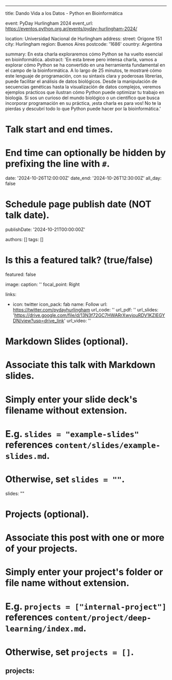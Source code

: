 ---
title: Dando Vida a los Datos - Python en Bioinformática

event: PyDay Hurlingham 2024
event_url: https://eventos.python.org.ar/events/pyday-hurlingham-2024/

location: Universidad Nacional de Hurlingham
address:
  street: Origone 151
  city: Hurlingham
  region: Buenos Aires
  postcode: '1686'
  country: Argentina

summary: En esta charla exploraremos cómo Python se ha vuelto esencial en bioinformática.
abstract: 'En esta breve pero intensa charla, vamos a explorar cómo Python se ha convertido en una herramienta fundamental en el campo de la bioinformática. A lo largo de 25 minutos, te mostraré cómo este lenguaje de programación, con su sintaxis clara y poderosas librerías, puede facilitar el análisis de datos biológicos. Desde la manipulación de secuencias genéticas hasta la visualización de datos complejos, veremos ejemplos prácticos que ilustran cómo Python puede optimizar tu trabajo en biología. Si sos un curioso del mundo biológico o un científico que busca incorporar programación en su práctica, ¡esta charla es para vos! No te la pierdas y descubrí todo lo que Python puede hacer por la bioinformática.'

# Talk start and end times.
#   End time can optionally be hidden by prefixing the line with `#`.
date: '2024-10-26T12:00:00Z'
date_end: '2024-10-26T12:30:00Z'
all_day: false

# Schedule page publish date (NOT talk date).
publishDate: '2024-10-21T00:00:00Z'

authors: []
tags: []

# Is this a featured talk? (true/false)
featured: false

image:
  caption: ''
  focal_point: Right

links:
  - icon: twitter
    icon_pack: fab
    name: Follow
    url: https://twitter.com/pydayhurlingham
url_code: ''
url_pdf: ''
url_slides: 'https://drive.google.com/file/d/13N3f72GC7HWARrXwyjouRDV1KZIEGYDN/view?usp=drive_link'
url_video: ''

# Markdown Slides (optional).
#   Associate this talk with Markdown slides.
#   Simply enter your slide deck's filename without extension.
#   E.g. `slides = "example-slides"` references `content/slides/example-slides.md`.
#   Otherwise, set `slides = ""`.
slides: ""

# Projects (optional).
#   Associate this post with one or more of your projects.
#   Simply enter your project's folder or file name without extension.
#   E.g. `projects = ["internal-project"]` references `content/project/deep-learning/index.md`.
#   Otherwise, set `projects = []`.
projects:
  - 